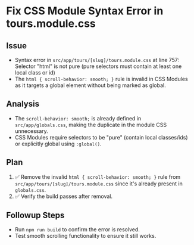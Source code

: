 # Fix CSS Module Syntax Error in tours.module.css

## Issue
- Syntax error in `src/app/tours/[slug]/tours.module.css` at line 757: Selector "html" is not pure (pure selectors must contain at least one local class or id)
- The `html { scroll-behavior: smooth; }` rule is invalid in CSS Modules as it targets a global element without being marked as global.

## Analysis
- The `scroll-behavior: smooth;` is already defined in `src/app/globals.css`, making the duplicate in the module CSS unnecessary.
- CSS Modules require selectors to be "pure" (contain local classes/ids) or explicitly global using `:global()`.

## Plan
1. ✅ Remove the invalid `html { scroll-behavior: smooth; }` rule from `src/app/tours/[slug]/tours.module.css` since it's already present in `globals.css`.
2. ✅ Verify the build passes after removal.

## Followup Steps
- Run `npm run build` to confirm the error is resolved.
- Test smooth scrolling functionality to ensure it still works.
